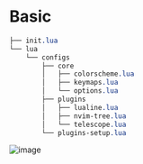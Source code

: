 # Basic
```CSS
├── init.lua
└── lua
    └── configs
        ├── core
        │   ├── colorscheme.lua
        │   ├── keymaps.lua
        │   └── options.lua
        ├── plugins
        │   ├── lualine.lua
        │   ├── nvim-tree.lua
        │   └── telescope.lua
        └── plugins-setup.lua
```
![image](https://github.com/karanshergill/Trash/assets/83878909/39a4f5fe-4fd4-463d-9253-b4fa1bb4571a)
